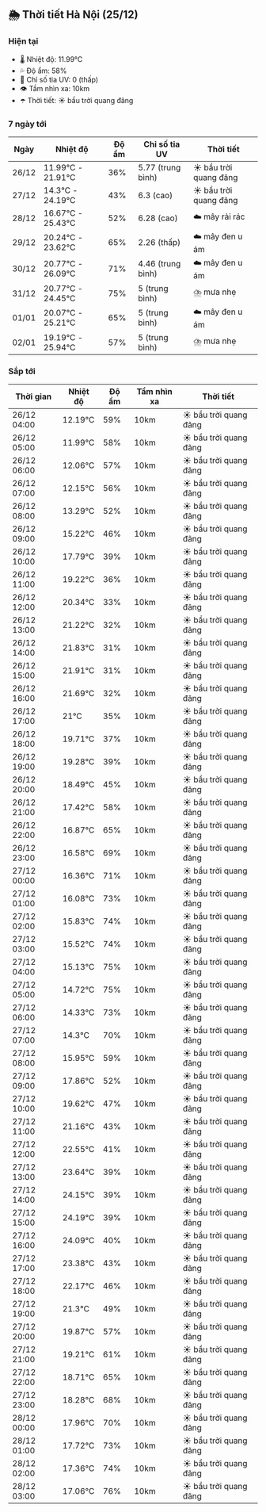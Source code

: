 ## 🌦️ Thời tiết Hà Nội (25/12)

### Hiện tại

- 🌡️ Nhiệt độ: 11.99℃
- 💦 Độ ẩm: 58%
- 🌟 Chỉ số tia UV: 0 (thấp)
- 👁️ Tầm nhìn xa: 10km
- ☂️ Thời tiết: ☀️ bầu trời quang đãng

### 7 ngày tới

| Ngày | Nhiệt độ | Độ ẩm | Chỉ số tia UV | Thời tiết |
| --- | --- | --- | --- | --- |
| 26/12 | 11.99℃ - 21.91℃ | 36% | 5.77 (trung bình) | ☀️ bầu trời quang đãng |
| 27/12 | 14.3℃ - 24.19℃ | 43% | 6.3 (cao) | ☀️ bầu trời quang đãng |
| 28/12 | 16.67℃ - 25.43℃ | 52% | 6.28 (cao) | ☁️ mây rải rác |
| 29/12 | 20.24℃ - 23.62℃ | 65% | 2.26 (thấp) | ☁️ mây đen u ám |
| 30/12 | 20.77℃ - 26.09℃ | 71% | 4.46 (trung bình) | ☁️ mây đen u ám |
| 31/12 | 20.77℃ - 24.45℃ | 75% | 5 (trung bình) | ⛈️ mưa nhẹ |
| 01/01 | 20.07℃ - 25.21℃ | 65% | 5 (trung bình) | ☁️ mây đen u ám |
| 02/01 | 19.19℃ - 25.94℃ | 57% | 5 (trung bình) | ⛈️ mưa nhẹ |

### Sắp tới

| Thời gian | Nhiệt độ | Độ ẩm | Tầm nhìn xa | Thời tiết |
| --- | --- | --- | --- | --- |
| 26/12 04:00 | 12.19℃ | 59% | 10km | ☀️ bầu trời quang đãng |
| 26/12 05:00 | 11.99℃ | 58% | 10km | ☀️ bầu trời quang đãng |
| 26/12 06:00 | 12.06℃ | 57% | 10km | ☀️ bầu trời quang đãng |
| 26/12 07:00 | 12.15℃ | 56% | 10km | ☀️ bầu trời quang đãng |
| 26/12 08:00 | 13.29℃ | 52% | 10km | ☀️ bầu trời quang đãng |
| 26/12 09:00 | 15.22℃ | 46% | 10km | ☀️ bầu trời quang đãng |
| 26/12 10:00 | 17.79℃ | 39% | 10km | ☀️ bầu trời quang đãng |
| 26/12 11:00 | 19.22℃ | 36% | 10km | ☀️ bầu trời quang đãng |
| 26/12 12:00 | 20.34℃ | 33% | 10km | ☀️ bầu trời quang đãng |
| 26/12 13:00 | 21.22℃ | 32% | 10km | ☀️ bầu trời quang đãng |
| 26/12 14:00 | 21.83℃ | 31% | 10km | ☀️ bầu trời quang đãng |
| 26/12 15:00 | 21.91℃ | 31% | 10km | ☀️ bầu trời quang đãng |
| 26/12 16:00 | 21.69℃ | 32% | 10km | ☀️ bầu trời quang đãng |
| 26/12 17:00 | 21℃ | 35% | 10km | ☀️ bầu trời quang đãng |
| 26/12 18:00 | 19.71℃ | 37% | 10km | ☀️ bầu trời quang đãng |
| 26/12 19:00 | 19.28℃ | 39% | 10km | ☀️ bầu trời quang đãng |
| 26/12 20:00 | 18.49℃ | 45% | 10km | ☀️ bầu trời quang đãng |
| 26/12 21:00 | 17.42℃ | 58% | 10km | ☀️ bầu trời quang đãng |
| 26/12 22:00 | 16.87℃ | 65% | 10km | ☀️ bầu trời quang đãng |
| 26/12 23:00 | 16.58℃ | 69% | 10km | ☀️ bầu trời quang đãng |
| 27/12 00:00 | 16.36℃ | 71% | 10km | ☀️ bầu trời quang đãng |
| 27/12 01:00 | 16.08℃ | 73% | 10km | ☀️ bầu trời quang đãng |
| 27/12 02:00 | 15.83℃ | 74% | 10km | ☀️ bầu trời quang đãng |
| 27/12 03:00 | 15.52℃ | 74% | 10km | ☀️ bầu trời quang đãng |
| 27/12 04:00 | 15.13℃ | 75% | 10km | ☀️ bầu trời quang đãng |
| 27/12 05:00 | 14.72℃ | 75% | 10km | ☀️ bầu trời quang đãng |
| 27/12 06:00 | 14.33℃ | 73% | 10km | ☀️ bầu trời quang đãng |
| 27/12 07:00 | 14.3℃ | 70% | 10km | ☀️ bầu trời quang đãng |
| 27/12 08:00 | 15.95℃ | 59% | 10km | ☀️ bầu trời quang đãng |
| 27/12 09:00 | 17.86℃ | 52% | 10km | ☀️ bầu trời quang đãng |
| 27/12 10:00 | 19.62℃ | 47% | 10km | ☀️ bầu trời quang đãng |
| 27/12 11:00 | 21.16℃ | 43% | 10km | ☀️ bầu trời quang đãng |
| 27/12 12:00 | 22.55℃ | 41% | 10km | ☀️ bầu trời quang đãng |
| 27/12 13:00 | 23.64℃ | 39% | 10km | ☀️ bầu trời quang đãng |
| 27/12 14:00 | 24.15℃ | 39% | 10km | ☀️ bầu trời quang đãng |
| 27/12 15:00 | 24.19℃ | 39% | 10km | ☀️ bầu trời quang đãng |
| 27/12 16:00 | 24.09℃ | 40% | 10km | ☀️ bầu trời quang đãng |
| 27/12 17:00 | 23.38℃ | 43% | 10km | ☀️ bầu trời quang đãng |
| 27/12 18:00 | 22.17℃ | 46% | 10km | ☀️ bầu trời quang đãng |
| 27/12 19:00 | 21.3℃ | 49% | 10km | ☀️ bầu trời quang đãng |
| 27/12 20:00 | 19.87℃ | 57% | 10km | ☀️ bầu trời quang đãng |
| 27/12 21:00 | 19.21℃ | 61% | 10km | ☀️ bầu trời quang đãng |
| 27/12 22:00 | 18.71℃ | 65% | 10km | ☀️ bầu trời quang đãng |
| 27/12 23:00 | 18.28℃ | 68% | 10km | ☀️ bầu trời quang đãng |
| 28/12 00:00 | 17.96℃ | 70% | 10km | ☀️ bầu trời quang đãng |
| 28/12 01:00 | 17.72℃ | 73% | 10km | ☀️ bầu trời quang đãng |
| 28/12 02:00 | 17.36℃ | 74% | 10km | ☀️ bầu trời quang đãng |
| 28/12 03:00 | 17.06℃ | 76% | 10km | ☀️ bầu trời quang đãng |
